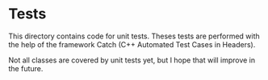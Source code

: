 # Tests

This directory contains code for unit tests. Theses tests are performed with
the help of the framework Catch (C++ Automated Test Cases in Headers).

Not all classes are covered by unit tests yet, but I hope that will improve in
the future.
